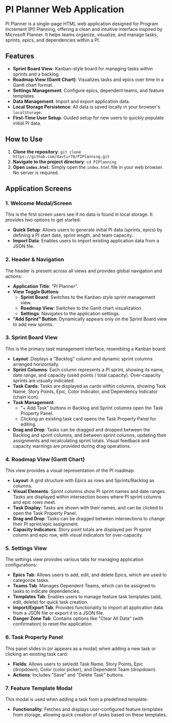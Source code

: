 # PI Planner Web Application

PI Planner is a single-page HTML web application designed for Program Increment (PI) Planning, offering a clean and intuitive interface inspired by Microsoft Planner. It helps teams organize, visualize, and manage tasks, sprints, epics, and dependencies within a PI.

## Features

*   **Sprint Board View**: Kanban-style board for managing tasks within sprints and a backlog.
*   **Roadmap View (Gantt Chart)**: Visualizes tasks and epics over time in a Gantt chart format.
*   **Settings Management**: Configure epics, dependent teams, and feature templates.
*   **Data Management**: Import and export application data.
*   **Local Storage Persistence**: All data is saved locally in your browser's `localStorage`.
*   **First-Time User Setup**: Guided setup for new users to quickly populate initial PI data.

## How to Use

1.  **Clone the repository**:
    `git clone https://github.com/davtir78/PIPlanning.git`
2.  **Navigate to the project directory**:
    `cd PIPlanning`
3.  **Open `index.html`**:
    Simply open the `index.html` file in your web browser. No server is required.

## Application Screens

### 1. Welcome Modal/Screen

This is the first screen users see if no data is found in local storage. It provides two options to get started:

*   **Quick Setup**: Allows users to generate initial PI data (sprints, epics) by defining a PI start date, sprint length, and team capacity.
*   **Import Data**: Enables users to import existing application data from a JSON file.

### 2. Header & Navigation

The header is present across all views and provides global navigation and actions:

*   **Application Title**: "PI Planner".
*   **View Toggle Buttons**:
    *   **Sprint Board**: Switches to the Kanban-style sprint management view.
    *   **Roadmap View**: Switches to the Gantt chart visualization.
    *   **Settings**: Navigates to the application settings.
*   **"Add Sprint" Button**: Dynamically appears only on the Sprint Board view to add new sprints.

### 3. Sprint Board View

This is the primary task management interface, resembling a Kanban board:

*   **Layout**: Displays a "Backlog" column and dynamic sprint columns arranged horizontally.
*   **Sprint Columns**: Each column represents a PI sprint, showing its name, date range, and capacity (used points / total capacity). Over-capacity sprints are visually indicated.
*   **Task Cards**: Tasks are displayed as cards within columns, showing Task Name, Story Points, Epic, Color Indicator, and Dependency Indicator (chain icon).
*   **Task Management**:
    *   "+ Add Task" buttons in Backlog and Sprint columns open the Task Property Panel.
    *   Clicking an existing task card opens the Task Property Panel for editing.
*   **Drag and Drop**: Tasks can be dragged and dropped between the Backlog and sprint columns, and between sprint columns, updating their assignments and recalculating sprint totals. Visual feedback and capacity warnings are provided during drag operations.

### 4. Roadmap View (Gantt Chart)

This view provides a visual representation of the PI roadmap:

*   **Layout**: A grid structure with Epics as rows and Sprints/Backlog as columns.
*   **Visual Elements**: Sprint columns show PI sprint names and date ranges. Tasks are displayed within intersection boxes where PI sprint columns and epic rows meet.
*   **Task Display**: Tasks are shown with their names, and can be clicked to open the Task Property Panel.
*   **Drag and Drop**: Tasks can be dragged between intersections to change their PI sprint/epic assignment.
*   **Capacity Indicators**: Story point totals are displayed per PI sprint column and epic row, with visual indicators for over-capacity.

### 5. Settings View

The settings view provides various tabs for managing application configurations:

*   **Epics Tab**: Allows users to add, edit, and delete Epics, which are used to categorize tasks.
*   **Teams Tab**: Manages Dependent Teams, which can be assigned to tasks to indicate dependencies.
*   **Templates Tab**: Enables users to manage feature task templates (add, edit, delete) for quick task creation.
*   **Import/Export Tab**: Provides functionality to import all application data from a JSON file or export it to a JSON file.
*   **Danger Zone Tab**: Contains options like "Clear All Data" (with confirmation) to reset the application.

### 6. Task Property Panel

This panel slides in (or appears as a modal) when adding a new task or clicking an existing task card:

*   **Fields**: Allows users to set/edit Task Name, Story Points, Epic (dropdown), Color (color picker), and Dependent Team (dropdown).
*   **Actions**: Includes "Save" and "Delete Task" buttons.

### 7. Feature Template Modal

This modal is used when adding a task from a predefined template:

*   **Functionality**: Fetches and displays user-configured feature templates from storage, allowing quick creation of tasks based on these templates.
